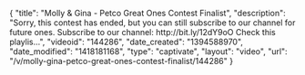 {
    "title": "Molly & Gina - Petco Great Ones Contest Finalist",
    "description": "Sorry, this contest has ended, but you can still subscribe to our channel for future ones. Subscribe to our channel: http:\/\/bit.ly\/12dY9oO Check this playlis...",
    "videoid": "144286",
    "date_created": "1394588970",
    "date_modified": "1418181168",
    "type": "captivate",
    "layout": "video",
    "url": "\/v\/molly-gina-petco-great-ones-contest-finalist\/144286"
}